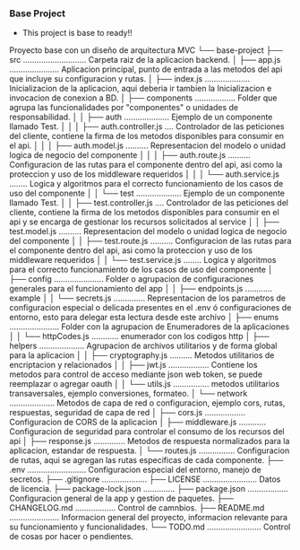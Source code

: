 ### Base Project

-   This project is base to ready!!

Proyecto base con un diseño de arquitectura MVC
└── base-project
├── src ............................ Carpeta raiz de la aplicacion backend.
│ ├── app.js ...................... Aplicacion principal, punto de entrada a las metodos del api que incluye su configuracion y rutas.
│ ├── index.js .................... Inicializacion de la aplicacion, aqui deberia ir tambien la Inicializacion e invocacion de conexion a BD.
│ ├── components .................. Folder que agrupa las funcionalidades por "componentes" o unidades de responsabilidad.
│ │ ├── auth .................... Ejemplo de un componente llamado Test.
│ │ │ ├── auth.controller.js .... Controlador de las peticiones del cliente, contiene la firma de los metodos disponibles para consumir en el api.
│ │ │ ├── auth.model.js .......... Representacion del modelo o unidad logica de negocio del componente
│ │ │ ├── auth.route.js .......... Configuracion de las rutas para el componente dentro del api, asi como la proteccion y uso de los middleware requeridos
│ │ │ └── auth.service.js ........ Logica y algoritmos para el correcto funcionamiento de los casos de uso del componente
│ │ └── test .................... Ejemplo de un componente llamado Test.
│ │ ├── test.controller.js .... Controlador de las peticiones del cliente, contiene la firma de los metodos disponibles para consumir en el api y se encarga de gestionar los recursos solicitados al service
│ │ ├── test.model.js .......... Representacion del modelo o unidad logica de negocio del componente
│ │ ├── test.route.js .......... Configuracion de las rutas para el componente dentro del api, asi como la proteccion y uso de los middleware requeridos
│ │ └── test.service.js ........ Logica y algoritmos para el correcto funcionamiento de los casos de uso del componente
│ ├── config ...................... Folder o agrupacion de configuraciones generales para el funcionamiento del app
│ │ ├── endpoints.js ............ example
│ │ └── secrets.js .............. Representacion de los parametros de configuracion especial o delicada presentes en el .env ó configuraciones de entorno, esto para delegar esta lectura desde este archivo
│ ├── enums ...................... Folder con la agrupacion de Enumeradores de la aplicaciones
│ │ └── httpCodes.js ............ enumerador con los codigos http
│ ├── helpers .................... Agrupacion de archivos utilitarios y de forma global para la aplicacion
│ │ ├── cryptography.js .......... Metodos utilitarios de encriptacion y relacionados
│ │ ├── jwt.js .................. Contiene los metodos para control de acceso mediante json web token, se puede reemplazar o agregar oauth
│ │ └── utils.js ................ metodos utilitarios transaversales, ejemplo conversiones, formateo.
│ └── network .................... Metodos de capa de red o configuracion, ejemplo cors, rutas, respuestas, seguridad de capa de red
│ ├── cors.js .................. Configuracion de CORS de la aplicacion
│ ├── middleware.js ............ Configuracion de seguridad para controlar el consumo de los recursos del api
│ ├── response.js .............. Metodos de respuesta normalizados para la aplicacion, estandar de respuesta.
│ └── routes.js ................ Configuracion de rutas, aqui se agregan las rutas especificas de cada componente.
├── .env .......................... Configuracion especial del entorno, manejo de secretos.
├── .gitignore ....................
├── LICENSE ........................ Datos de licencia.
├── package-lock.json ..............
├── package.json .................. Configuracion general de la app y gestion de paquetes.
├── CHANGELOG.md .................. Control de camnbios.
├── README.md ...................... Informacion general del proyecto, informacion relevante para su funcionamiento y funcionalidades.
└── TODO.md ........................ Control de cosas por hacer o pendientes.
